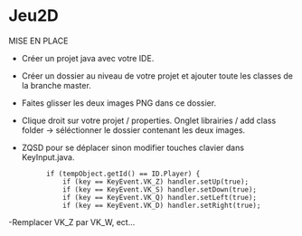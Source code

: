 # Jeu2D

MISE EN PLACE

- Créer un projet java avec votre IDE.

- Créer un dossier au niveau de votre projet et ajouter toute les classes de la branche master.

- Faites glisser les deux images PNG dans ce dossier.

- Clique droit sur votre projet / properties.
  Onglet librairies / add class folder -> séléctionner le dossier contenant les deux images.
  
- ZQSD pour se déplacer sinon modifier touches clavier dans KeyInput.java.

			if (tempObject.getId() == ID.Player) {
				if (key == KeyEvent.VK_Z) handler.setUp(true);
				if (key == KeyEvent.VK_S) handler.setDown(true);
				if (key == KeyEvent.VK_Q) handler.setLeft(true);
				if (key == KeyEvent.VK_D) handler.setRight(true);
				
    
 -Remplacer VK_Z par VK_W, ect...
 
       
